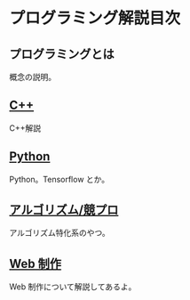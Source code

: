 # プログラミング解説目次

## プログラミングとは

概念の説明。

## [C++](/programming/cpp/)

C++解説

## [Python](/programming/python/)

Python。Tensorflow とか。

## [アルゴリズム/競プロ](/programming/algorithm/)

アルゴリズム特化系のやつ。

## [Web 制作](/programming/web/)

Web 制作について解説してあるよ。

